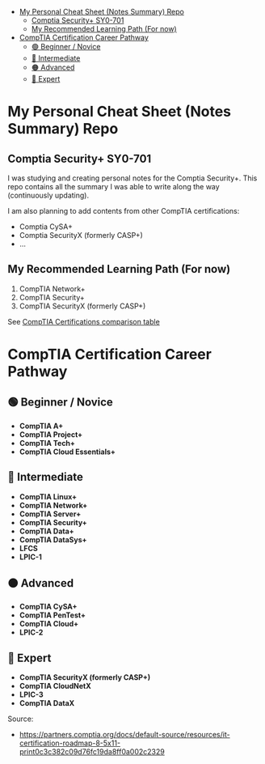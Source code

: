 - [My Personal Cheat Sheet (Notes Summary) Repo](#my-personal-cheat-sheet-notes-summary-repo)
  - [Comptia Security+ SY0-701](#comptia-security-sy0-701)
  - [My Recommended Learning Path (For now)](#my-recommended-learning-path-for-now)
- [CompTIA Certification Career Pathway](#comptia-certification-career-pathway)
  - [🟢 Beginner / Novice](#-beginner--novice)
  - [🔵 Intermediate](#-intermediate)
  - [🟠 Advanced](#-advanced)
  - [🔴 Expert](#-expert)
# My Personal Cheat Sheet (Notes Summary) Repo
## Comptia Security+ SY0-701
I was studying and creating personal notes for the Comptia Security+. This repo contains all the summary I was able to write along the way (continuously updating).

I am also planning to add contents from other CompTIA certifications:
- Comptia CySA+
- Comptia SecurityX (formerly CASP+)
- ...
## My Recommended Learning Path (For now)
1. CompTIA Network+
2. CompTIA Security+
3. CompTIA SecurityX (formerly CASP+)

See [CompTIA Certifications comparison table](Comptia_Notes.md)

# CompTIA Certification Career Pathway
## 🟢 Beginner / Novice
- **CompTIA A+**
- **CompTIA Project+**
- **CompTIA Tech+**
- **CompTIA Cloud Essentials+**

## 🔵 Intermediate
- **CompTIA Linux+**
- **CompTIA Network+**
- **CompTIA Server+**
- **CompTIA Security+**
- **CompTIA Data+**
- **CompTIA DataSys+**
- **LFCS**
- **LPIC-1**

## 🟠 Advanced
- **CompTIA CySA+**
- **CompTIA PenTest+**
- **CompTIA Cloud+**
- **LPIC-2**

## 🔴 Expert
- **CompTIA SecurityX (formerly CASP+)**
- **CompTIA CloudNetX**
- **LPIC-3**
- **CompTIA DataX**

Source:
- https://partners.comptia.org/docs/default-source/resources/it-certification-roadmap-8-5x11-print0c3c382c09d76fc19da8ff0a002c2329